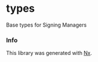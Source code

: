 # types

Base types for Signing Managers

### Info

This library was generated with [Nx](https://nx.dev).
